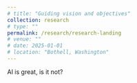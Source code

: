 ```yaml
---
# title: "Guiding vision and objectives"
collection: research
# type: ""
permalink: /research/research-landing
# venue: ""
# date: 2025-01-01
# location: "Bothell, Washington"
---
```


AI is great, is it not? 

<!-- Heading 1
======

Heading 2
======

Heading 3
====== -->